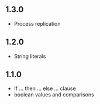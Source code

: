 ## 1.3.0

* Process replication

## 1.2.0

* String literals

## 1.1.0

* If ... then ... else ... clause
* boolean values and comparisons
